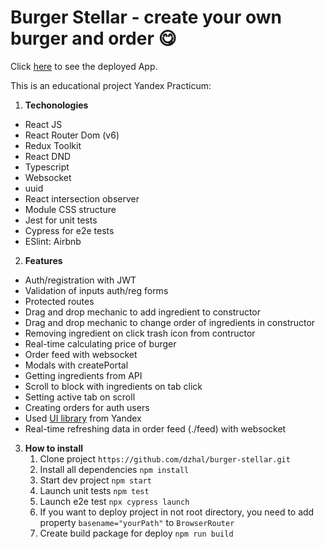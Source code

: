 # Burger Stellar - create your own burger and order :yum:

Click [here](https://dzhal.github.io/burger-stellar/) to see the deployed App.

This is an educational project Yandex Practicum:

1. **Techonologies**

- React JS
- React Router Dom (v6)
- Redux Toolkit
- React DND
- Typescript
- Websocket
- uuid
- React intersection observer
- Module CSS structure
- Jest for unit tests
- Cypress for e2e tests
- ESlint: Airbnb

2. **Features**

- Auth/registration with JWT
- Validation of inputs auth/reg forms
- Protected routes
- Drag and drop mechanic to add ingredient to constructor
- Drag and drop mechanic to change order of ingredients in constructor
- Removing ingredient on click trash icon from contructor
- Real-time calculating price of burger
- Order feed with websocket
- Modals with createPortal
- Getting ingredients from API
- Scroll to block with ingredients on tab click
- Setting active tab on scroll
- Creating orders for auth users
- Used [UI library](https://yandex-praktikum.github.io/react-developer-burger-ui-components/docs/) from Yandex
- Real-time refreshing data in order feed (./feed) with websocket

3. **How to install**
   1. Clone project `https://github.com/dzhal/burger-stellar.git`
   2. Install all dependencies `npm install`
   3. Start dev project `npm start`
   4. Launch unit tests `npm test`
   5. Launch e2e test `npx cypress launch`
   6. If you want to deploy project in not root directory, you need to add property `basename="yourPath"` to `BrowserRouter`
   7. Create build package for deploy `npm run build`
